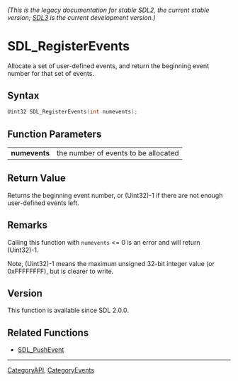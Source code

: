 ###### (This is the legacy documentation for stable SDL2, the current stable version; [SDL3](https://wiki.libsdl.org/SDL3/) is the current development version.)
# SDL_RegisterEvents

Allocate a set of user-defined events, and return the beginning event number for that set of events.

## Syntax

```c
Uint32 SDL_RegisterEvents(int numevents);

```

## Function Parameters

|                   |                                      |
| ----------------- | ------------------------------------ |
| **numevents**     | the number of events to be allocated |

## Return Value

Returns the beginning event number, or (Uint32)-1 if there are not enough
user-defined events left.

## Remarks

Calling this function with `numevents` <= 0 is an error and will return
(Uint32)-1.

Note, (Uint32)-1 means the maximum unsigned 32-bit integer value (or
0xFFFFFFFF), but is clearer to write.

## Version

This function is available since SDL 2.0.0.

## Related Functions

* [SDL_PushEvent](SDL_PushEvent)

----
[CategoryAPI](CategoryAPI), [CategoryEvents](CategoryEvents)


